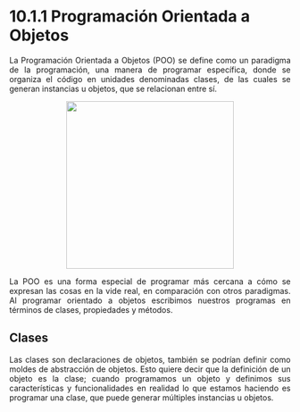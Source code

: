 <h1><strong>10.1.1 Programación Orientada a Objetos</strong></h1>

<p align="justify">La Programación Orientada a Objetos (POO) se define como un paradigma de la programación, una manera de programar específica, donde se organiza el código en unidades denominadas clases, de las cuales se generan instancias u objetos, que se relacionan entre sí.</p>

<p align="center"><img src="https://lh4.googleusercontent.com/HaSrZVpviy0Sh8aXFI8VZ7tjG6vZ7Ttv8nwdHpetag5oXUkGFk-E2xsBzHLp3GmN2W07hrC73z1wKtFZ_fTZBNEPo84tuhZGz0PL51cuI-vSCwbCY8AE8Jk3StRmg6HrFwtYXyeo" width="300"></p>

<p align="justify">La POO es una forma especial de programar más cercana a cómo se expresan las cosas en la vide real, en comparación con otros paradigmas. Al programar orientado a objetos escribimos nuestros programas en términos de clases, propiedades y métodos.</p>

<h2><strong>Clases</strong></h2>
<p align="justify">Las clases son declaraciones de objetos, también se podrían definir como moldes de abstracción de objetos. Esto quiere decir que la definición de un objeto es la clase; cuando programamos un objeto y definimos sus características y funcionalidades en realidad lo que estamos haciendo es programar una clase, que puede generar múltiples instancias u objetos.</p>